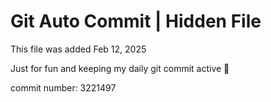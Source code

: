 # Git Auto Commit | Hidden File

This file was added Feb 12, 2025

Just for fun and keeping my daily git commit active 🤪

commit number: 3221497
